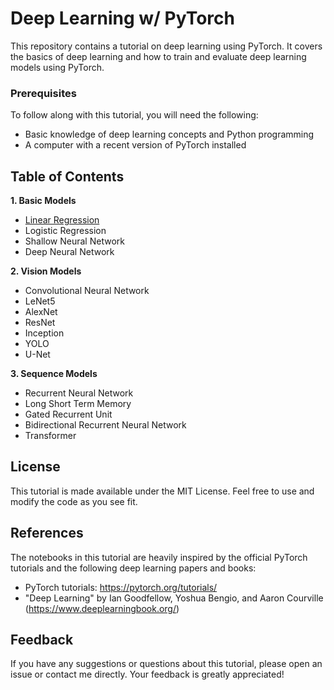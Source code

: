# Deep Learning w/ PyTorch
This repository contains a tutorial on deep learning using PyTorch. It covers the basics of deep learning and how to train and evaluate deep learning models using PyTorch.

### Prerequisites

To follow along with this tutorial, you will need the following:

- Basic knowledge of deep learning concepts and Python programming
- A computer with a recent version of PyTorch installed


## Table of Contents

**1. Basic Models**
- [Linear Regression](https://github.com/phpfontana/deep-learning-pytorch/blob/main/basic-models/linear-regression.py)
- Logistic Regression
- Shallow Neural Network
- Deep Neural Network 

**2. Vision Models**
- Convolutional Neural Network
- LeNet5
- AlexNet
- ResNet
- Inception
- YOLO
- U-Net

**3. Sequence Models**
- Recurrent Neural Network
- Long Short Term Memory
- Gated Recurrent Unit 
- Bidirectional Recurrent Neural Network
- Transformer

## License

This tutorial is made available under the MIT License. Feel free to use and modify the code as you see fit.

## References

The notebooks in this tutorial are heavily inspired by the official PyTorch tutorials and the following deep learning papers and books:

- PyTorch tutorials: https://pytorch.org/tutorials/
- "Deep Learning" by Ian Goodfellow, Yoshua Bengio, and Aaron Courville (https://www.deeplearningbook.org/)

## Feedback

If you have any suggestions or questions about this tutorial, please open an issue or contact me directly. Your feedback is greatly appreciated!
